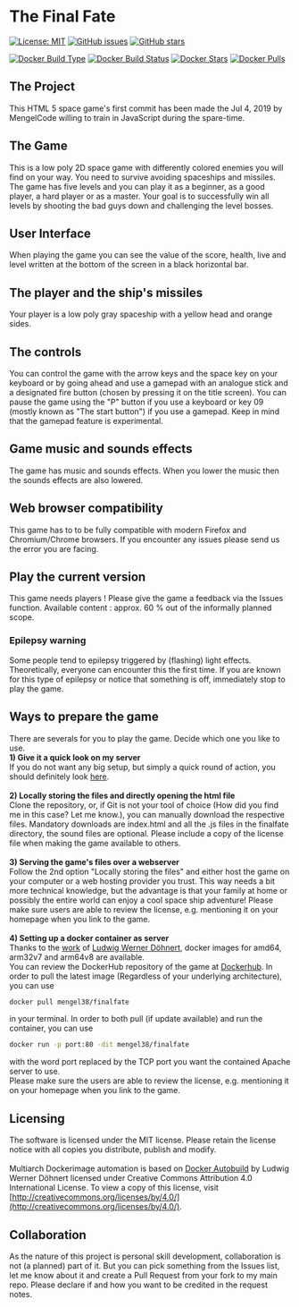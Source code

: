 # The Final Fate

[![License: MIT](https://img.shields.io/badge/License-MIT-yellow.svg)](https://opensource.org/licenses/MIT)
[![GitHub issues](https://img.shields.io/github/issues/mengelcode/finalfate.svg?label=%22Githubissues%22)](https://github.com/mengelcode/finalfate/issues)
[![GitHub stars](https://img.shields.io/github/stars/mengelcode/finalfate.svg?style=social&label=Star)](https://github.com/mengelcode/finalfate/)

[![Docker Build Type](https://img.shields.io/docker/cloud/automated/mengel38/finalfate.svg)](https://hub.docker.com/r/mengel38/finalfate/)
[![Docker Build Status](https://img.shields.io/docker/cloud/build/mengel38/finalfate.svg)](https://hub.docker.com/r/mengel38/finalfate/)
[![Docker Stars](https://img.shields.io/docker/stars/mengel38/finalfate.svg)](https://hub.docker.com/r/mengel38/finalfate/)
[![Docker Pulls](https://img.shields.io/docker/pulls/mengel38/finalfate.svg)](https://hub.docker.com/r/mengel38/finalfate/)

## The Project

This HTML 5 space game's first commit has been made the Jul 4, 2019 by MengelCode willing to train in JavaScript during the spare-time.

## The Game
This is a low poly 2D space game with differently colored enemies you will find on your way. You need to survive avoiding spaceships and missiles. The game has five levels and you can play it as a beginner, as a good player, a hard player or as a master. Your goal is to successfully win all levels by shooting the bad guys down and challenging the level bosses.

## User Interface
When playing the game you can see the value of the score, health, live and level written at the bottom of the screen in a black horizontal bar. 

## The player and the ship's missiles
Your player is a low poly gray spaceship with a yellow head and orange sides.

## The controls 
 You can control the game with the arrow keys and the space key on your keyboard or by going ahead and use a gamepad with an analogue stick and a designated fire button (chosen by pressing it on the title screen). 
You can pause the game using the "P" button if you use a keyboard or key 09 (mostly known as "The start button") if you use a gamepad. Keep in mind that the gamepad feature is experimental.

## Game music and sounds effects
The game has music and sounds effects. When you lower the music then the sounds effects are also lowered. 

## Web browser compatibility

This game has to to be fully compatible with modern Firefox and Chromium/Chrome browsers. If you encounter any issues please send us the error you are facing.

## Play the current version

This game needs players ! Please give the game a feedback via the Issues function. Available content : approx. 60 % out of the informally planned scope.

### Epilepsy warning

Some people tend to epilepsy triggered by (flashing) light effects. Theoretically, everyone can encounter this 
the first time. If you are known for this type of epilepsy or notice that something is off, immediately stop to play the game.

## Ways to prepare the game

There are severals for you to play the game. Decide which one you like to use. \
**1) Give it a quick look on my server** \
If you do not want any big setup, but simply a quick round of action, you should definitely look [here](https://manuel-engel.de/finalfate/finalfate). \
\
**2) Locally storing the files and directly opening the html file** \
Clone the repository, or, if Git is not your tool of choice (How did you find me in this case? Let me know.), you can manually download the respective files. Mandatory downloads are index.html and all the .js files in the finalfate directory, the sound files are optional. Please include a copy of the license file when making the game available to others. \
\
**3) Serving the game's files over a webserver** \
Follow the 2nd option "Locally storing the files" and either host the game on your computer or a web hosting provider you trust.
This way needs a bit more technical knowledge, but the advantage is that your family at home or possibly the entire world can enjoy a cool space ship adventure!
Please make sure users are able to review the license, e.g. mentioning it on your homepage when you link to the game. \
\
**4) Setting up a docker container as server** \
Thanks to the [work](https://github.com/ichbestimmtnicht/docker-autobuild-release) of [Ludwig Werner Döhnert](https://github.com/ichbestimmtnicht/), docker images for amd64, arm32v7 and arm64v8 are available. \
You can review the DockerHub repository of the game at [Dockerhub](https://hub.docker.com/repository/docker/mengel38/finalfate). In order to pull the latest image (Regardless of your underlying architecture), you can use

```bash
docker pull mengel38/finalfate
```

in your terminal. In order to both pull (if update available) and run the container, you can use

```bash
docker run -p port:80 -dit mengel38/finalfate
```

with the word port replaced by the TCP port you want the contained Apache server to use. \
Please make sure the users are able to review the license, e.g. mentioning it on your homepage when you link to the game.

## Licensing

The software is licensed under the MIT license. Please retain the license notice with all copies you distribute, publish and modify. \
\
Multiarch Dockerimage automation is based on [Docker Autobuild](https://github.com/ichbestimmtnicht/docker-autobuild-release) by Ludwig Werner Döhnert licensed under Creative Commons Attribution 4.0 International License. To view a copy of this license, visit [http://creativecommons.org/licenses/by/4.0/](http://creativecommons.org/licenses/by/4.0/).

## Collaboration

As the nature of this project is personal skill development, collaboration is not (a planned) part of it. But you can pick something from the Issues list, let me know about it and create a Pull Request from your fork to my main repo. Please declare if and how you want to be credited in the request notes.
